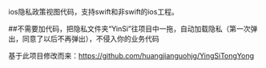 ios隐私政策视图代码，支持swift和非swift的ios工程。

##不需要加代码，把隐私文件夹“YinSi”往项目中一拖，自动加载隐私（第一次弹出，同意了以后不再弹出），不侵入你的业务代码

基于此项目修改而来：https://github.com/huangjianguohjg/YingSiTongYong
